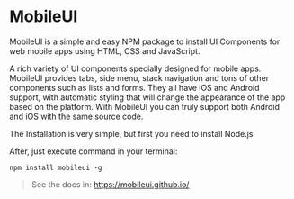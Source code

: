 # MobileUI

MobileUI is a simple and easy NPM package to install UI Components for web mobile apps using HTML, CSS and JavaScript.

A rich variety of UI components specially designed for mobile apps. MobileUI provides tabs, side menu, stack navigation and tons of other components such as lists and forms. They all have iOS and Android support, with automatic styling that will change the appearance of the app based on the platform. With MobileUI you can truly support both Android and iOS with the same source code.

The Installation is very simple, but first you need to install Node.js

After, just execute command in your terminal:

`npm install mobileui -g`

> See the docs in: https://mobileui.github.io/

